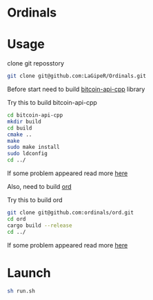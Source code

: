 # Ordinals

# Usage
clone git reposstory
```sh
git clone git@github.com:LaGipeR/Ordinals.git
```

Before start need to build [bitcoin-api-cpp](https://github.com/minium/bitcoin-api-cpp) library

Try this to build bitcoin-api-cpp
```sh
cd bitcoin-api-cpp
mkdir build
cd build
cmake ..
make
sudo make install
sudo ldconfig
cd ../
```
If some problem appeared read more [here](https://github.com/minium/bitcoin-api-cpp)

Also, need to build [ord](https://github.com/ordinals/ord)

Try this to build ord
```sh
git clone git@github.com:ordinals/ord.git
cd ord
cargo build --release
cd ../
```
If some problem appeared read more [here](https://github.com/ordinals/ord)

# Launch
```sh
sh run.sh
```

